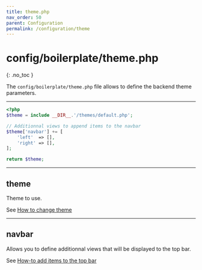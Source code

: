 ```yaml
---
title: theme.php
nav_order: 50
parent: Configuration
permalink: /configuration/theme
---
```


# config/boilerplate/theme.php
{: .no_toc }

The `config/boilerplate/theme.php` file allows to define the backend theme parameters.

---

```php
<?php
$theme = include __DIR__.'/themes/default.php';

// Additionnal views to append items to the navbar
$theme['navbar'] += [
    'left'  => [],
    'right' => [],
];

return $theme;
```
---

## theme

Theme to use.

See [How to change theme](/howto/change-theme)

---

## navbar

Allows you to define additionnal views that will be displayed to the top bar.

See [How-to add items to the top bar](/howto/add-navbar-items)

